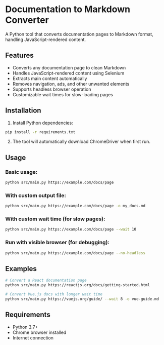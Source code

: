 # Documentation to Markdown Converter

A Python tool that converts documentation pages to Markdown format, handling JavaScript-rendered content.

## Features

- Converts any documentation page to clean Markdown
- Handles JavaScript-rendered content using Selenium
- Extracts main content automatically
- Removes navigation, ads, and other unwanted elements
- Supports headless browser operation
- Customizable wait times for slow-loading pages

## Installation

1. Install Python dependencies:
```bash
pip install -r requirements.txt
```

2. The tool will automatically download ChromeDriver when first run.

## Usage

### Basic usage:
```bash
python src/main.py https://example.com/docs/page
```

### With custom output file:
```bash
python src/main.py https://example.com/docs/page -o my_docs.md
```

### With custom wait time (for slow pages):
```bash
python src/main.py https://example.com/docs/page --wait 10
```

### Run with visible browser (for debugging):
```bash
python src/main.py https://example.com/docs/page --no-headless
```

## Examples

```bash
# Convert a React documentation page
python src/main.py https://reactjs.org/docs/getting-started.html

# Convert Vue.js docs with longer wait time
python src/main.py https://vuejs.org/guide/ --wait 8 -o vue-guide.md
```

## Requirements

- Python 3.7+
- Chrome browser installed
- Internet connection
